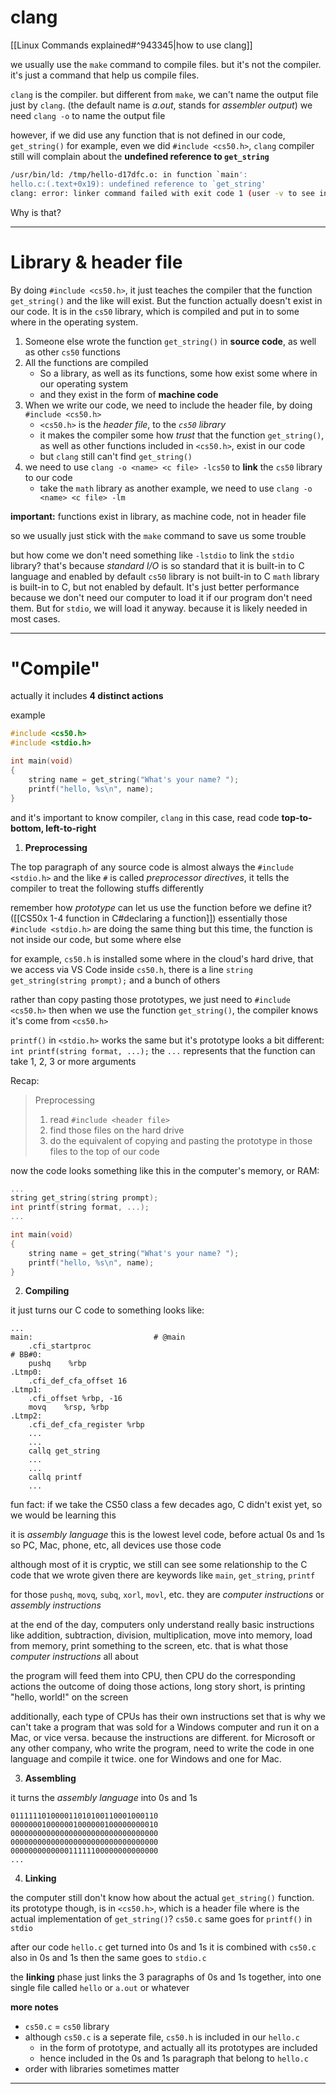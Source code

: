 # clang
[[Linux Commands explained#^943345|how to use clang]]

we usually use the `make` command to compile files.
but it's not the compiler. it's just a command that help us compile files.

`clang` is the compiler.
but different from `make`, we can't name the output file just by `clang`.
(the default name is *a.out*, stands for *assembler output*)
we need `clang -o` to name the output file

however, if we did use any function that is not defined in our code, `get_string()` for example, even we did `#include <cs50.h>`, `clang` compiler still will complain about the **undefined reference to `get_string`**
```bash
/usr/bin/ld: /tmp/hello-d17dfc.o: in function `main':
hello.c:(.text+0x19): undefined reference to `get_string'
clang: error: linker command failed with exit code 1 (user -v to see invocation)
```

Why is that?
___

# Library & header file

By doing `#include <cs50.h>`, it just teaches the compiler that the function `get_string()` and the like will exist.
But the function actually doesn't exist in our code. It is in the `cs50` library, which is compiled and put in to some where in the operating system.

1. Someone else wrote the function `get_string()` in **source code**, as well as other `cs50` functions
2. All the functions are compiled
	* So a library, as well as its functions, some how exist some where in our operating system
	* and they exist in the form of **machine code**
3. When we write our code, we need to include the header file, by doing `#include <cs50.h>`
	* `<cs50.h>` is the *header file*, to the *`cs50` library*
	* it makes the compiler some how *trust* that the function `get_string()`, as well as other functions included in `<cs50.h>`, exist in our code
	* but `clang` still can't find `get_string()`
4. we need to use `clang -o <name> <c file> -lcs50` to **link** the `cs50` library to our code
	* take the `math` library as another example, we need to use `clang -o <name> <c file> -lm`

**important:** functions exist in library, as machine code, not in header file


so we usually just stick with the `make` command to save us some trouble

but how come we don't need something like `-lstdio` to link the `stdio` library?
that's because *standard I/O* is so standard that it is built-in to C language and enabled by default
`cs50` library is not built-in to C
`math` library is built-in to C, but not enabled by default. It's just better performance because we don't need our computer to load it if our program don't need them.
But for `stdio`, we will load it anyway. because it is likely needed in most cases.
___

# "Compile"
actually it includes **4 distinct actions**

example
```c
#include <cs50.h>
#include <stdio.h>

int main(void)
{
	string name = get_string("What's your name? ");
	printf("hello, %s\n", name);
}
```
and it's important to know compiler, `clang` in this case, read code **top-to-bottom, left-to-right**


1. **Preprocessing**

The top paragraph of any source code is almost always the `#include <stdio.h>` and the like
`#` is called *preprocessor directives*, it tells the compiler to treat the following stuffs differently

remember how *prototype* can let us use the function before we define it?
([[CS50x 1-4 function in C#declaring a function]])
essentially those `#include <stdio.h>` are doing the same thing
but this time, the function is not inside our code, but some where else

for example, `cs50.h` is installed some where in the cloud's hard drive, that we access via VS Code
inside `cs50.h`, there is a line `string get_string(string prompt);` and a bunch of others

rather than copy pasting those prototypes, we just need to `#include <cs50.h>` 
then when we use the function `get_string()`, the compiler knows it's come from `<cs50.h>`

`printf()` in `<stdio.h>` works the same
but it's prototype looks a bit different: `int printf(string format, ...);`
the `...` represents that the function can take 1, 2, 3 or more arguments

Recap:
> Preprocessing
> 1. read `#include <header file>`
> 2. find those files on the hard drive
> 3. do the equivalent of copying and pasting the prototype in those files to the top of our code

now the code looks something like this in the computer's memory, or RAM:
```c
...
string get_string(string prompt);
int printf(string format, ...);
...

int main(void)
{
	string name = get_string("What's your name? ");
	printf("hello, %s\n", name);
}
```


2. **Compiling**

it just turns our C code to something looks like:
```
...
main:                           # @main
	.cfi_startproc
# BB#0:
	pushq    %rbp
.Ltmp0:
	.cfi_def_cfa_offset 16
.Ltmp1:
	.cfi_offset %rbp, -16
	movq    %rsp, %rbp
.Ltmp2:
	.cfi_def_cfa_register %rbp
	...
	...
	callq get_string
	...
	...
	callq printf
	...
```

fun fact:
if we take the CS50 class a few decades ago,
C didn't exist yet, so we would be learning this

it is *assembly language*
this is the lowest level code, before actual 0s and 1s
so PC, Mac, phone, etc, all devices use those code

although most of it is cryptic, we still can see some relationship to the C code that we wrote
given there are keywords like `main`, `get_string`, `printf`

for those `pushq`, `movq`, `subq`, `xorl`, `movl`, etc.
they are *computer instructions* or *assembly instructions*

at the end of the day, computers only understand really basic instructions
like addition, subtraction, division, multiplication, move into memory, load from memory, print something to the screen, etc.
that is what those *computer instructions* all about

the program will feed them into CPU,
then CPU do the corresponding actions
the outcome of doing those actions, long story short, is printing "hello, world!" on the screen

additionally, each type of CPUs has their own instructions set
that is why we can't take a program that was sold for a Windows computer and run it on a Mac, or vice versa. because the instructions are different.
for Microsoft or any other company, who write the program, need to write the code in one language and compile it twice. one for Windows and one for Mac.


3. **Assembling**

it turns the *assembly language* into 0s and 1s
```
011111101000011010100110001000110
000000010000001000000100000000010
000000000000000000000000000000000
000000000000000000000000000000000
000000000000011111100000000000000
...
```


4. **Linking**

the computer still don't know how about the actual `get_string()` function.
its prototype though, is in `<cs50.h>`, which is a header file
where is the actual implementation of `get_string()`?
`cs50.c`
same goes for `printf()` in `stdio`

after our code `hello.c` get turned into 0s and 1s
it is combined with `cs50.c` also in 0s and 1s
then the same goes to `stdio.c`

the **linking** phase just links the 3 paragraphs of 0s and 1s together,
into one single file called `hello` or `a.out` or whatever


**more notes**
* `cs50.c` = `cs50` library
* although `cs50.c` is a seperate file, `cs50.h` is included in our `hello.c`
	* in the form of prototype, and actually all its prototypes are included
	* hence included in the 0s and 1s paragraph that belong to `hello.c`
* order with libraries sometimes matter
___
